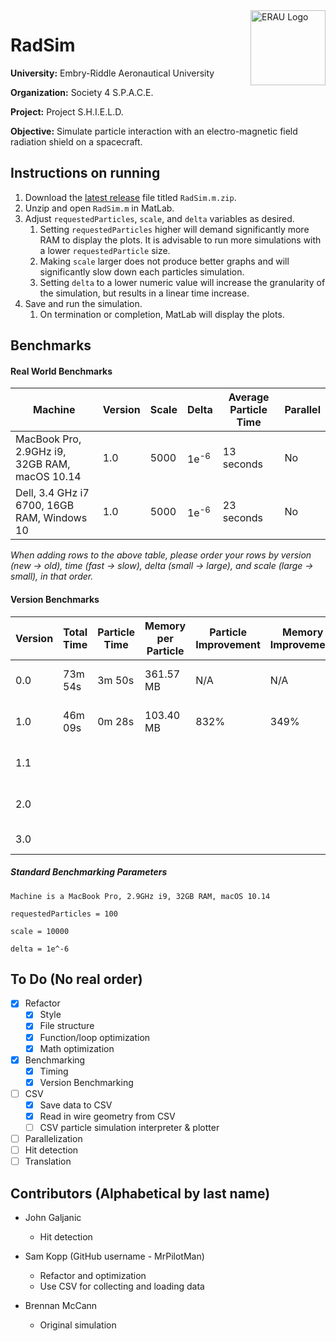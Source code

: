 <img align="right" width="120" height="120" title="ERAU Logo" src="https://github.com/MrPilotMan/RadSim/blob/master/Embry-Riddle%20Aeronautical%20University%20Seal.png" />

# RadSim
**University:** Embry-Riddle Aeronautical University

**Organization:** Society 4 S.P.A.C.E.

**Project:** Project S.H.I.E.L.D.

**Objective:** Simulate particle interaction with an electro-magnetic field radiation shield on a spacecraft.

## Instructions on running
1. Download the [latest release](https://github.com/MrPilotMan/RadSim/releases) file titled `RadSim.m.zip`.
2. Unzip and open `RadSim.m` in MatLab.
3. Adjust `requestedParticles`, `scale`, and `delta` variables as desired.
   1. Setting `requestedParticles` higher will demand significantly more RAM to display the plots. It is advisable to run more simulations with a lower `requestedParticle` size.
   2. Making `scale` larger does not produce better graphs and will significantly slow down each particles simulation.
   3. Setting `delta` to a lower numeric value will increase the granularity of the simulation, but results in a linear time increase.
4. Save and run the simulation.
   1. On termination or completion, MatLab will display the plots.
   
## Benchmarks

#### Real World Benchmarks
| Machine                                       | Version | Scale | Delta           | Average Particle Time | Parallel |
|-----------------------------------------------|---------|-------|-----------------|-----------------------|----------|
| MacBook Pro, 2.9GHz i9, 32GB RAM, macOS 10.14 | 1.0     | 5000  | 1e<sup>-6</sup> | 13 seconds            | No       |
| Dell, 3.4 GHz i7 6700, 16GB RAM, Windows 10   | 1.0     | 5000  | 1e<sup>-6</sup> | 23 seconds            | No       |

*When adding rows to the above table, please order your rows by version (new &rightarrow; old), time (fast &rightarrow; slow), delta (small &rightarrow; large), and scale (large &rightarrow; small), in that order.*

#### Version Benchmarks
| Version | Total Time | Particle Time | Memory per Particle | Particle Improvement | Memory Improvement | Notes   |         
|---------|------------|---------------|---------------------|----------------------|--------------------|---------|
| 0.0     | 73m 54s    | 3m 50s        | 361.57 MB           | N/A                  | N/A   |Only produced 19 plots.| 
| 1.0     | 46m 09s    | 0m 28s        | 103.40 MB           | 832%                 | 349%  |Refactor & RAM/CPU optimization.|
| 1.1     |            |               |                     |                      |       |CSV usage and file structure.|
| 2.0     |            |               |                     |                      |       |Parallel code and hit detection.|
| 3.0     |            |               |                     |                      |       |C++ translation.|


##### Standard Benchmarking Parameters
```
Machine is a MacBook Pro, 2.9GHz i9, 32GB RAM, macOS 10.14

requestedParticles = 100

scale = 10000

delta = 1e^-6
```


## To Do (No real order)
* [X] Refactor
    * [X] Style
    * [X] File structure
    * [X] Function/loop optimization
    * [X] Math optimization
* [X] Benchmarking
   * [X] Timing
   * [X] Version Benchmarking
* [ ] CSV
   * [X] Save data to CSV
   * [X] Read in wire geometry from CSV
   * [ ] CSV particle simulation interpreter & plotter
* [ ] Parallelization
* [ ] Hit detection
* [ ] Translation

## Contributors (Alphabetical by last name)
* John Galjanic
   * Hit detection

* Sam Kopp (GitHub username - MrPilotMan)
  * Refactor and optimization
  * Use CSV for collecting and loading data

* Brennan McCann
  * Original simulation
